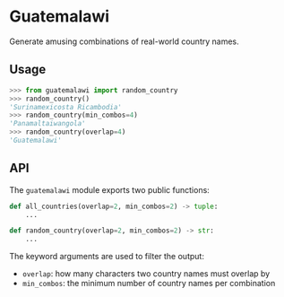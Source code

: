 # Guatemalawi

Generate amusing combinations of real-world country names.

## Usage

```python
>>> from guatemalawi import random_country
>>> random_country()
'Surinamexicosta Ricambodia'
>>> random_country(min_combos=4)
'Panamaltaiwangola'
>>> random_country(overlap=4)
'Guatemalawi'
```

## API

The `guatemalawi` module exports two public functions:

```python
def all_countries(overlap=2, min_combos=2) -> tuple:
    ...

def random_country(overlap=2, min_combos=2) -> str:
    ...
```

The keyword arguments are used to filter the output:

- `overlap`: how many characters two country names must overlap by
- `min_combos`: the minimum number of country names per combination

